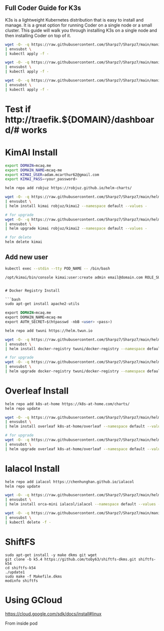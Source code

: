 ## Full Coder Guide for K3s

K3s is a lightweight Kubernetes distribution that is easy to install and manage. It is a great option for running Coder on a single node or a small cluster. This guide will walk you through installing K3s on a single node and then installing Coder on top of it.


```bash
wget -O- -q https://raw.githubusercontent.com/Sharpz7/Sharpz7/main/manifests/traefik/traefig-config.yaml \
| envsubst \
| kubectl apply -f -
```

```bash
wget -O- -q https://raw.githubusercontent.com/Sharpz7/Sharpz7/main/manifests/traefik/dashboard-service.yaml \
| envsubst \
| kubectl apply -f -
```

```bash
wget -O- -q https://raw.githubusercontent.com/Sharpz7/Sharpz7/main/manifests/traefik/dashboard-ingress.yaml \
| envsubst \
| kubectl apply -f -
```

# Test if http://traefik.${DOMAIN}/dashboard/# works




# KimAI Install

```bash
export DOMAIN=mcaq.me
export DOMAIN_NAME=mcaq-me
export KIMAI_USER=adam.mcarthur62@gmail.com
export KIMAI_PASS=<your_password>
```

```bash
helm repo add robjuz https://robjuz.github.io/helm-charts/

wget -O- -q https://raw.githubusercontent.com/Sharpz7/Sharpz7/main/helm/kimai.yaml \
| envsubst \
| helm install kimai robjuz/kimai2 --namespace default --values -

# for upgrade
wget -O- -q https://raw.githubusercontent.com/Sharpz7/Sharpz7/main/helm/kimai.yaml \
| envsubst \
| helm upgrade kimai robjuz/kimai2 --namespace default --values -

# for delete
helm delete kimai
```

## Add new user

```bash
kubectl exec --stdin --tty POD_NAME -- /bin/bash

/opt/kimai/bin/console kimai:user:create admin email@domain.com ROLE_SUPER_ADMIN password
```

```sql

# Docker Registry Install

```bash
sudo apt-get install apache2-utils

export DOMAIN=mcaq.me
export DOMAIN_NAME=mcaq-me
export AUTH_SECRET=$(htpasswd -nbB <user> <pass>)
```

```bash
helm repo add twuni https://helm.twun.io

wget -O- -q https://raw.githubusercontent.com/Sharpz7/Sharpz7/main/helm/docker-registry.yaml \
| envsubst \
| helm install docker-registry twuni/docker-registry --namespace default --values -

# for upgrade
wget -O- -q https://raw.githubusercontent.com/Sharpz7/Sharpz7/main/helm/docker-registry.yaml \
| envsubst \
| helm upgrade docker-registry twuni/docker-registry --namespace default --values -
```

# Overleaf Install

```bash
helm repo add k8s-at-home https://k8s-at-home.com/charts/
helm repo update

wget -O- -q https://raw.githubusercontent.com/Sharpz7/Sharpz7/main/helm/overleaf.yaml \
| envsubst \
| helm install overleaf k8s-at-home/overleaf --namespace default --values -

# for upgrade
wget -O- -q https://raw.githubusercontent.com/Sharpz7/Sharpz7/main/helm/overleaf.yaml \
| envsubst \
| helm upgrade overleaf k8s-at-home/overleaf --namespace default --values -
```

# Ialacol Install

```bash
helm repo add ialacol https://chenhunghan.github.io/ialacol
helm repo update

wget -O- -q https://raw.githubusercontent.com/Sharpz7/Sharpz7/main/helm/ialacol.yaml \
| envsubst \
| helm install orca-mini ialacol/ialacol --namespace default --values -

wget -O- -q https://raw.githubusercontent.com/Sharpz7/Sharpz7/main/manifests/ialacol/ingress.yml \
| envsubst \
| kubectl delete -f -
```

# ShiftFS

```
sudo apt-get install -y make dkms git wget
git clone -b k5.4 https://github.com/toby63/shiftfs-dkms.git shiftfs-k54
cd shiftfs-k54
./update1
sudo make -f Makefile.dkms
modinfo shiftfs
```

# Using GCloud

https://cloud.google.com/sdk/docs/install#linux

From inside pod